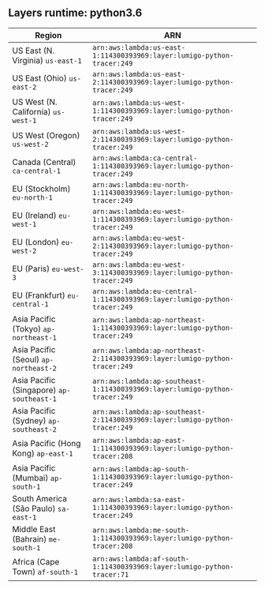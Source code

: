 Layers runtime: python3.6
----
| Region | ARN |
| --- | --- |
|US East (N. Virginia)  `us-east-1`|`arn:aws:lambda:us-east-1:114300393969:layer:lumigo-python-tracer:249`|
|US East (Ohio)  `us-east-2`|`arn:aws:lambda:us-east-2:114300393969:layer:lumigo-python-tracer:249`|
|US West (N. California)  `us-west-1`|`arn:aws:lambda:us-west-1:114300393969:layer:lumigo-python-tracer:249`|
|US West (Oregon)  `us-west-2`|`arn:aws:lambda:us-west-2:114300393969:layer:lumigo-python-tracer:249`|
|Canada (Central)  `ca-central-1`|`arn:aws:lambda:ca-central-1:114300393969:layer:lumigo-python-tracer:249`|
|EU (Stockholm)  `eu-north-1`|`arn:aws:lambda:eu-north-1:114300393969:layer:lumigo-python-tracer:249`|
|EU (Ireland)  `eu-west-1`|`arn:aws:lambda:eu-west-1:114300393969:layer:lumigo-python-tracer:249`|
|EU (London)  `eu-west-2`|`arn:aws:lambda:eu-west-2:114300393969:layer:lumigo-python-tracer:249`|
|EU (Paris)  `eu-west-3`|`arn:aws:lambda:eu-west-3:114300393969:layer:lumigo-python-tracer:249`|
|EU (Frankfurt)  `eu-central-1`|`arn:aws:lambda:eu-central-1:114300393969:layer:lumigo-python-tracer:249`|
|Asia Pacific (Tokyo)  `ap-northeast-1`|`arn:aws:lambda:ap-northeast-1:114300393969:layer:lumigo-python-tracer:249`|
|Asia Pacific (Seoul)  `ap-northeast-2`|`arn:aws:lambda:ap-northeast-2:114300393969:layer:lumigo-python-tracer:249`|
|Asia Pacific (Singapore)  `ap-southeast-1`|`arn:aws:lambda:ap-southeast-1:114300393969:layer:lumigo-python-tracer:249`|
|Asia Pacific (Sydney)  `ap-southeast-2`|`arn:aws:lambda:ap-southeast-2:114300393969:layer:lumigo-python-tracer:249`|
|Asia Pacific (Hong Kong)  `ap-east-1`|`arn:aws:lambda:ap-east-1:114300393969:layer:lumigo-python-tracer:208`|
|Asia Pacific (Mumbai)  `ap-south-1`|`arn:aws:lambda:ap-south-1:114300393969:layer:lumigo-python-tracer:249`|
|South America (São Paulo)  `sa-east-1`|`arn:aws:lambda:sa-east-1:114300393969:layer:lumigo-python-tracer:249`|
|Middle East (Bahrain)  `me-south-1`|`arn:aws:lambda:me-south-1:114300393969:layer:lumigo-python-tracer:208`|
|Africa (Cape Town)  `af-south-1`|`arn:aws:lambda:af-south-1:114300393969:layer:lumigo-python-tracer:71`|
